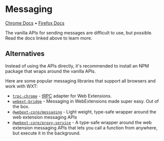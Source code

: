 # Messaging

[Chrome Docs](https://developer.chrome.com/docs/extensions/develop/concepts/messaging) • [Firefox Docs](https://developer.mozilla.org/en-US/docs/Mozilla/Add-ons/WebExtensions/Content_scripts#communicating_with_background_scripts)

The vanilla APIs for sending messages are difficult to use, but possible. Read the docs linked above to learn more.

## Alternatives

Instead of using the APIs directly, it's recommended to install an NPM package that wraps around the vanilla APIs.

Here are some popular messaging libraries that support all browsers and work with WXT:

- [`trpc-chrome`](https://www.npmjs.com/package/trpc-chrome) - [tRPC](https://trpc.io/) adapter for Web Extensions.
- [`webext-bridge`](https://www.npmjs.com/package/webext-bridge) - Messaging in WebExtensions made super easy. Out of the box.
- [`@webext-core/messaging`](https://www.npmjs.com/package/@webext-core/messaging) - Light weight, type-safe wrapper around the web extension messaging APIs
- [`@webext-core/proxy-service`](https://www.npmjs.com/package/@webext-core/proxy-service) - A type-safe wrapper around the web extension messaging APIs that lets you call a function from anywhere, but execute it in the background.
